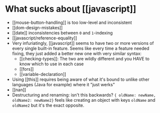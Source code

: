# What sucks about [[javascript]]

* [[mouse-button-handling]] is too low-level and inconsistent
* [[dom-design-mistakes]]
* [[date]] inconsistencies between `0` and `1`-indexing
* [[javascript/reference-equality]]
* Very infuriatingly, [[javascript]] seems to have two or more versions of every single built-in feature. Seems like every time a feature needed fixing, they just added a better new one with very similar syntax:
  * [[checking-types]]: The two are wildly different and you HAVE to know which to use in each case
  * [[fors]]
  * [[variable-declaration]]
* Using [[this]] requires being aware of what it's bound to unlike other languages (Java for example) where it "just werks"
* [[nan]]
* Destructuring and renaming: isn't this backwards? `{ oldName: newName, oldName2: newName2}` feels like creating an object with keys `oldName` and `oldName2` but it's the exact opposite.
